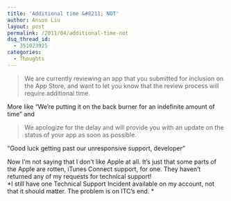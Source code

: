 ```yaml
---
title: 'Additional time &#8211; NOT'
author: Anson Liu
layout: post
permalink: /2011/04/additional-time-not
dsq_thread_id:
  - 351023925
categories:
  - Thoughts
---
```

> We are currently reviewing an app that you submitted for inclusion on the App Store, and want to let you know that the review process will require additional time.

More like &#8220;We&#8217;re putting it on the back burner for an indefinite amount of time&#8221; and

> We apologize for the delay and will provide you with an update on the status of your app as soon as possible.

&#8220;Good luck getting past our unresponsive support, developer&#8221;

Now I&#8217;m not saying that I don&#8217;t like Apple at all. It&#8217;s just that some parts of the Apple are rotten, iTunes Connect support, for one. They haven&#8217;t returned any of my requests for technical support!  
*I still have one Technical Support Incident available on my account, not that it should matter. The problem is on ITC&#8217;s end. *